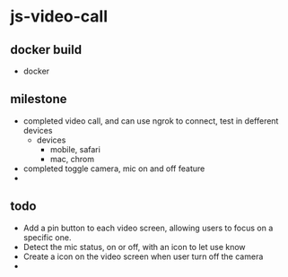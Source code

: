 # js-video-call

## docker build

- docker 

## milestone

- completed video call, and can use ngrok to connect, test in defferent devices
    - devices
        - mobile, safari
        - mac, chrom
- completed toggle camera, mic on and off feature
- 

## todo

- Add a pin button to each video screen, allowing users to focus on a specific one.
- Detect the mic status, on or off, with an icon to let use know
- Create a icon on the video screen when user turn off the camera
- 
